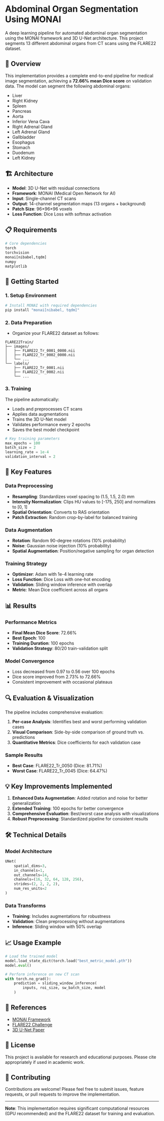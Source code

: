 # Abdominal Organ Segmentation Using MONAI

A deep learning pipeline for automated abdominal organ segmentation using the MONAI framework and 3D U-Net architecture. This project segments 13 different abdominal organs from CT scans using the FLARE22 dataset.

## 🎯 Overview

This implementation provides a complete end-to-end pipeline for medical image segmentation, achieving a **72.66% mean Dice score** on validation data. The model can segment the following abdominal organs:

- Liver
- Right Kidney
- Spleen
- Pancreas
- Aorta
- Inferior Vena Cava
- Right Adrenal Gland
- Left Adrenal Gland
- Gallbladder
- Esophagus
- Stomach
- Duodenum
- Left Kidney

## 🏗️ Architecture

- **Model**: 3D U-Net with residual connections
- **Framework**: MONAI (Medical Open Network for AI)
- **Input**: Single-channel CT scans
- **Output**: 14-channel segmentation maps (13 organs + background)
- **Patch Size**: 96×96×96 voxels
- **Loss Function**: Dice Loss with softmax activation

## 📋 Requirements

```python
# Core dependencies
torch
torchvision
monai[nibabel,tqdm]
numpy
matplotlib
```

## 🚀 Getting Started

### 1. Setup Environment

```bash
# Install MONAI with required dependencies
pip install "monai[nibabel, tqdm]"
```

### 2. Data Preparation

- Organize your FLARE22 dataset as follows:
```
FLARE22Train/
├── images/
│   ├── FLARE22_Tr_0001_0000.nii
│   ├── FLARE22_Tr_0002_0000.nii
│   └── ...
└── labels/
    ├── FLARE22_Tr_0001.nii
    ├── FLARE22_Tr_0002.nii
    └── ...
```

### 3. Training

The pipeline automatically:
- Loads and preprocesses CT scans
- Applies data augmentations
- Trains the 3D U-Net model
- Validates performance every 2 epochs
- Saves the best model checkpoint

```python
# Key training parameters
max_epochs = 100
batch_size = 2
learning_rate = 1e-4
validation_interval = 2
```

## 🔧 Key Features

### Data Preprocessing
- **Resampling**: Standardizes voxel spacing to (1.5, 1.5, 2.0) mm
- **Intensity Normalization**: Clips HU values to [-175, 250] and normalizes to [0, 1]
- **Spatial Orientation**: Converts to RAS orientation
- **Patch Extraction**: Random crop-by-label for balanced training

### Data Augmentation
- **Rotation**: Random 90-degree rotations (10% probability)
- **Noise**: Gaussian noise injection (10% probability)
- **Spatial Augmentation**: Position/negative sampling for organ detection

### Training Strategy
- **Optimizer**: Adam with 1e-4 learning rate
- **Loss Function**: Dice Loss with one-hot encoding
- **Validation**: Sliding window inference with overlap
- **Metric**: Mean Dice coefficient across all organs

## 📊 Results

### Performance Metrics
- **Final Mean Dice Score**: 72.66%
- **Best Epoch**: 100
- **Training Duration**: 100 epochs
- **Validation Strategy**: 80/20 train-validation split

### Model Convergence
- Loss decreased from 0.97 to 0.56 over 100 epochs
- Dice score improved from 2.73% to 72.66%
- Consistent improvement with occasional plateaus

## 🔍 Evaluation & Visualization

The pipeline includes comprehensive evaluation:

1. **Per-case Analysis**: Identifies best and worst performing validation cases
2. **Visual Comparison**: Side-by-side comparison of ground truth vs. predictions
3. **Quantitative Metrics**: Dice coefficients for each validation case

### Sample Results
- **Best Case**: FLARE22_Tr_0050 (Dice: 81.71%)
- **Worst Case**: FLARE22_Tr_0045 (Dice: 64.47%)

## 💡 Key Improvements Implemented

1. **Enhanced Data Augmentation**: Added rotation and noise for better generalization
2. **Extended Training**: 100 epochs for better convergence
3. **Comprehensive Evaluation**: Best/worst case analysis with visualizations
4. **Robust Preprocessing**: Standardized pipeline for consistent results

## 🛠️ Technical Details

### Model Architecture
```python
UNet(
    spatial_dims=3,
    in_channels=1,
    out_channels=14,
    channels=(16, 32, 64, 128, 256),
    strides=(2, 2, 2, 2),
    num_res_units=2
)
```

### Data Transforms
- **Training**: Includes augmentations for robustness
- **Validation**: Clean preprocessing without augmentations
- **Inference**: Sliding window with 50% overlap

## 📈 Usage Example

```python
# Load the trained model
model.load_state_dict(torch.load("best_metric_model.pth"))
model.eval()

# Perform inference on new CT scan
with torch.no_grad():
    prediction = sliding_window_inference(
        inputs, roi_size, sw_batch_size, model
    )
```

## 🔗 References

- [MONAI Framework](https://monai.io/)
- [FLARE22 Challenge](https://flare22.grand-challenge.org/)
- [3D U-Net Paper](https://arxiv.org/abs/1606.06650)

## 📝 License

This project is available for research and educational purposes. Please cite appropriately if used in academic work.

## 🤝 Contributing

Contributions are welcome! Please feel free to submit issues, feature requests, or pull requests to improve the implementation.

---

**Note**: This implementation requires significant computational resources (GPU recommended) and the FLARE22 dataset for training and evaluation.
